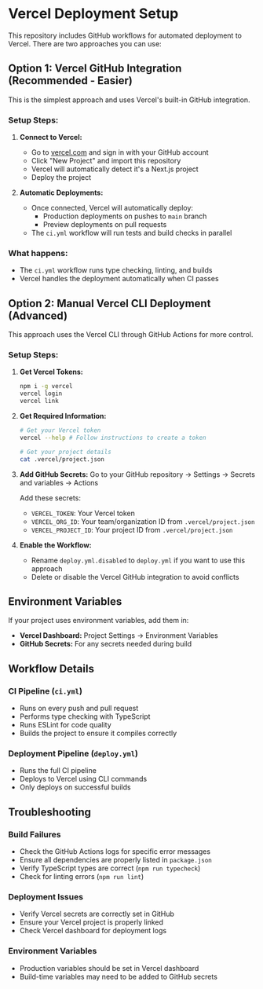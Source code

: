 # Vercel Deployment Setup

This repository includes GitHub workflows for automated deployment to Vercel. There are two approaches you can use:

## Option 1: Vercel GitHub Integration (Recommended - Easier)

This is the simplest approach and uses Vercel's built-in GitHub integration.

### Setup Steps:

1. **Connect to Vercel:**
   - Go to [vercel.com](https://vercel.com) and sign in with your GitHub account
   - Click "New Project" and import this repository
   - Vercel will automatically detect it's a Next.js project
   - Deploy the project

2. **Automatic Deployments:**
   - Once connected, Vercel will automatically deploy:
     - Production deployments on pushes to `main` branch
     - Preview deployments on pull requests
   - The `ci.yml` workflow will run tests and build checks in parallel

### What happens:
- The `ci.yml` workflow runs type checking, linting, and builds
- Vercel handles the deployment automatically when CI passes

## Option 2: Manual Vercel CLI Deployment (Advanced)

This approach uses the Vercel CLI through GitHub Actions for more control.

### Setup Steps:

1. **Get Vercel Tokens:**
   ```bash
   npm i -g vercel
   vercel login
   vercel link
   ```

2. **Get Required Information:**
   ```bash
   # Get your Vercel token
   vercel --help # Follow instructions to create a token
   
   # Get your project details
   cat .vercel/project.json
   ```

3. **Add GitHub Secrets:**
   Go to your GitHub repository → Settings → Secrets and variables → Actions
   
   Add these secrets:
   - `VERCEL_TOKEN`: Your Vercel token
   - `VERCEL_ORG_ID`: Your team/organization ID from `.vercel/project.json`
   - `VERCEL_PROJECT_ID`: Your project ID from `.vercel/project.json`

4. **Enable the Workflow:**
   - Rename `deploy.yml.disabled` to `deploy.yml` if you want to use this approach
   - Delete or disable the Vercel GitHub integration to avoid conflicts

## Environment Variables

If your project uses environment variables, add them in:
- **Vercel Dashboard:** Project Settings → Environment Variables
- **GitHub Secrets:** For any secrets needed during build

## Workflow Details

### CI Pipeline (`ci.yml`)
- Runs on every push and pull request
- Performs type checking with TypeScript
- Runs ESLint for code quality
- Builds the project to ensure it compiles correctly

### Deployment Pipeline (`deploy.yml`)
- Runs the full CI pipeline
- Deploys to Vercel using CLI commands
- Only deploys on successful builds

## Troubleshooting

### Build Failures
- Check the GitHub Actions logs for specific error messages
- Ensure all dependencies are properly listed in `package.json`
- Verify TypeScript types are correct (`npm run typecheck`)
- Check for linting errors (`npm run lint`)

### Deployment Issues
- Verify Vercel secrets are correctly set in GitHub
- Ensure your Vercel project is properly linked
- Check Vercel dashboard for deployment logs

### Environment Variables
- Production variables should be set in Vercel dashboard
- Build-time variables may need to be added to GitHub secrets
